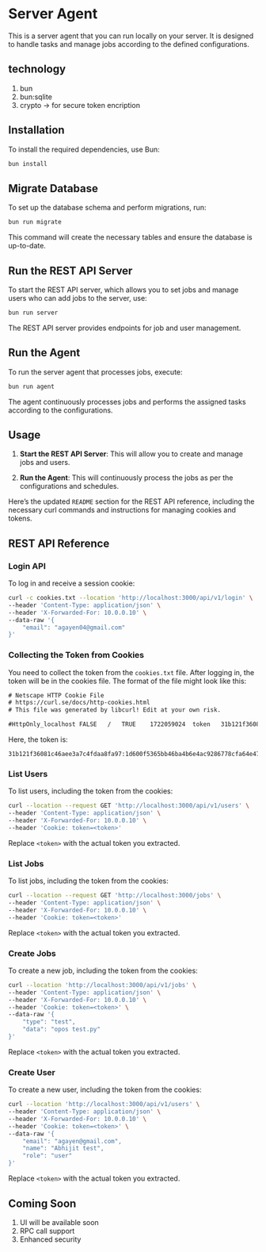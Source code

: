 
# Server Agent

This is a server agent that you can run locally on your server. It is designed to handle tasks and manage jobs according to the defined configurations.

## technology
1. bun
2. bun:sqlite
3. crypto -> for secure token encription

## Installation

To install the required dependencies, use Bun:

```bash
bun install
```

## Migrate Database

To set up the database schema and perform migrations, run:

```bash
bun run migrate
```

This command will create the necessary tables and ensure the database is up-to-date.

## Run the REST API Server

To start the REST API server, which allows you to set jobs and manage users who can add jobs to the server, use:

```bash
bun run server
```

The REST API server provides endpoints for job and user management.

## Run the Agent

To run the server agent that processes jobs, execute:

```bash
bun run agent
```

The agent continuously processes jobs and performs the assigned tasks according to the configurations.

## Usage

1. **Start the REST API Server**: This will allow you to create and manage jobs and users.

2. **Run the Agent**: This will continuously process the jobs as per the configurations and schedules.

Here’s the updated `README` section for the REST API reference, including the necessary curl commands and instructions for managing cookies and tokens.

## REST API Reference

### Login API

To log in and receive a session cookie:

```bash
curl -c cookies.txt --location 'http://localhost:3000/api/v1/login' \
--header 'Content-Type: application/json' \
--header 'X-Forwarded-For: 10.0.0.10' \
--data-raw '{
    "email": "agayen04@gmail.com"
}'
```

### Collecting the Token from Cookies

You need to collect the token from the `cookies.txt` file. After logging in, the token will be in the cookies file. The format of the file might look like this:

```txt
# Netscape HTTP Cookie File
# https://curl.se/docs/http-cookies.html
# This file was generated by libcurl! Edit at your own risk.

#HttpOnly_localhost	FALSE	/	TRUE	1722059024	token	31b121f36081c46aee3a7c4fdaa8fa97:1d600f5365bb46ba4b6e4ac9286778cfa64e470a31f14b0a4e2fbfa9da6e4362d5aecf4446c5cbfdf5f45d1a303d50b8c2b08aa3388aee18c7715ae0aa7eb1834550657c626484cc8708738c1166f550
```

Here, the token is:
```
31b121f36081c46aee3a7c4fdaa8fa97:1d600f5365bb46ba4b6e4ac9286778cfa64e470a31f14b0a4e2fbfa9da6e4362d5aecf4446c5cbfdf5f45d1a303d50b8c2b08aa3388aee18c7715ae0aa7eb1834550657c626484cc8708738c1166f550
```

### List Users

To list users, including the token from the cookies:

```bash
curl --location --request GET 'http://localhost:3000/api/v1/users' \
--header 'Content-Type: application/json' \
--header 'X-Forwarded-For: 10.0.0.10' \
--header 'Cookie: token=<token>'
```

Replace `<token>` with the actual token you extracted.

### List Jobs

To list jobs, including the token from the cookies:

```bash
curl --location --request GET 'http://localhost:3000/jobs' \
--header 'Content-Type: application/json' \
--header 'X-Forwarded-For: 10.0.0.10' \
--header 'Cookie: token=<token>'
```

Replace `<token>` with the actual token you extracted.

### Create Jobs

To create a new job, including the token from the cookies:

```bash
curl --location 'http://localhost:3000/api/v1/jobs' \
--header 'Content-Type: application/json' \
--header 'X-Forwarded-For: 10.0.0.10' \
--header 'Cookie: token=<token>' \
--data-raw '{
    "type": "test",
    "data": "opos test.py"
}'
```

Replace `<token>` with the actual token you extracted.

### Create User

To create a new user, including the token from the cookies:

```bash
curl --location 'http://localhost:3000/api/v1/users' \
--header 'Content-Type: application/json' \
--header 'X-Forwarded-For: 10.0.0.10' \
--header 'Cookie: token=<token>' \
--data-raw '{
    "email": "agayen@gmail.com",
    "name": "Abhijit test",
    "role": "user"
}'
```

Replace `<token>` with the actual token you extracted.

## Coming Soon
1. UI will be available soon
2. RPC call support
3. Enhanced security
